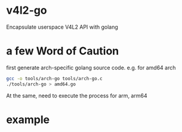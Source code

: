 # v4l2-go
Encapsulate userspace V4L2 API with golang

# a few Word of Caution
first generate arch-specific golang source code. e.g.
for amd64 arch 
```bash
gcc -o tools/arch-go tools/arch-go.c
./tools/arch-go > amd64.go 
```
At the same, need to execute the process for arm, arm64

# example



